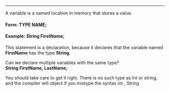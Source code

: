
***
A variable is a named location in memory that stores a value.

#### Form: TYPE NAME;

#### Example: String FirstName;  
This statement is a declaration, because it declares that the variable named **FirstName** has the type **String**.

Can we declare multiple variables with the same type?   
**String FirstName, LastName;**

You should take care to get it right. There is no such type as Int or string, 
and the compiler will object if you mistype the syntax int , String



